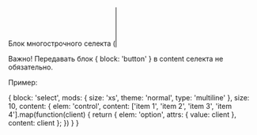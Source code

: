 Блок многострочного селекта (<select size="5" />). По умолчанию размер равен 5, можно менять его передавая значение в контексте.

Важно! Передавать блок { block: 'button' } в content селекта не обязательно.

Пример:

{
    block: 'select',
    mods: { size: 'xs', theme: 'normal', type: 'multiline' },
    size: 10,
    content: {
        elem: 'control',
        content: ['item 1', 'item 2', 'item 3', 'item 4'].map(function(client) {
            return {
                elem: 'option',
                attrs: { value: client },
                content: client
            };
        })
    }
}
